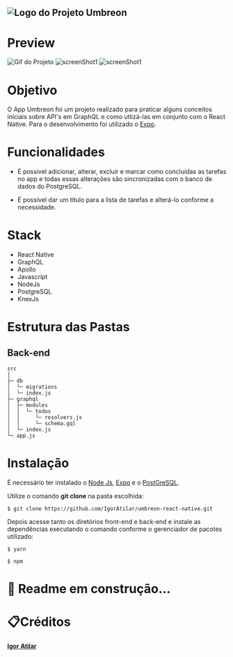 ## ![Logo do Projeto](https://i.imgur.com/CjAZnvE.png) Umbreon

# Preview

![Gif do Projeto](https://media0.giphy.com/media/3eqI3sWNXZkKGplAE2/giphy.gif?cid=790b761138242054a4a2e229d4ff92df5e855bcdfb32e91f&rid=giphy.gif&ct=g)
<img src="https://i.imgur.com/wDUDCBg.png" alt="screenShot1" />
<img src="https://i.imgur.com/ZJbRZ3K.png" alt="screenShot1" />

# Objetivo

O App Umbreon foi um projeto realizado para praticar alguns conceitos iniciais sobre API's em GraphQL e como utlizá-las em conjunto com o React Native. Para o desenvolvimento foi utilizado o [Expo](https://expo.io/).

# Funcionalidades

- É possível adicionar, alterar, excluir e marcar como concluídas as tarefas no app e todas essas alterações são sincronizadas com o banco de dados do PostgreSQL.

- É possível dar um título para a lista de tarefas e alterá-lo conforme a necessidade. 

# Stack

- React Native
- GraphQL
- Apollo
- Javascript
- NodeJs
- PostgreSQL
- KnexJs

# Estrutura das Pastas
## Back-end
```                           
src
│
├─ db
│  └─ migrations
│  └─ index.js  
├─ graphql
│  ├─ modules
│  │  └─ todos  
│  │     └─ resolvers.js
│  │     └─ schema.gql
│  └─ index.js
└─ app.js

``` 
# Instalação

É necessário ter instalado o [Node Js](https://nodejs.org/en/), [Expo](https://docs.expo.io/get-started/installation/) e o [PostGreSQL](https://www.postgresql.org/download/windows/).

Utilize o comando **git clone** na pasta escolhida:

```
$ git clone https://github.com/IgorAtilar/umbreon-react-native.git
```

Depois acesse tanto os diretórios front-end e back-end e instale as dependências executando o comando conforme o gerenciador de pacotes utilizado:

```
$ yarn
```

```
$ npm
```
# :hammer: Readme em construção...


# :clipboard:Créditos

<b>[Igor Atilar](https://www.linkedin.com/in/igor-atilar-b61a14201/)</b>
